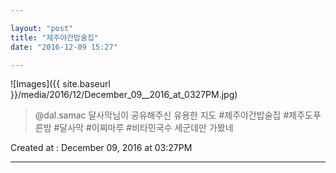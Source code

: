 ```yaml
---

layout: "post"  
title: "제주야간밥술집"  
date: "2016-12-09 15:27"

---
```


![Images]({{ site.baseurl }}/media/2016/12/December_09__2016_at_0327PM.jpg)

> @dal.samac 달사막님이 공유해주신 유용한 지도 #제주야간밥술집 #제주도푸른밤 #달사막 #이찌마루 #비타민국수 세군데만 가봤네

Created at : December 09, 2016 at 03:27PM

---
